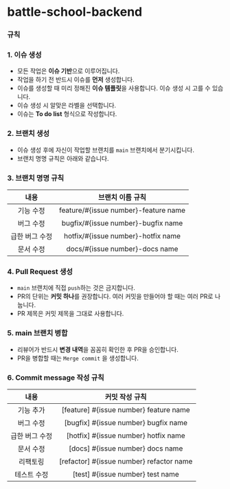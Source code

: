 # battle-school-backend

### 규칙

### 1. 이슈 생성

- 모든 작업은 **이슈 기반**으로 이루어집니다.
- 작업을 하기 전 반드시 이슈를 **먼저** 생성합니다.
- 이슈를 생성할 때 미리 정해진 **이슈 템플릿**을 사용합니다. 이슈 생성 시 고를 수 있습니다.
- 이슈 생성 시 알맞은 라벨을 선택합니다.
- 이슈는 **To do list** 형식으로 작성합니다.

### 2. 브랜치 생성

- 이슈 생성 후에 자신이 작업할 브랜치를 `main` 브랜치에서 분기시킵니다.
- 브랜치 명명 규칙은 아래와 같습니다.

###  3. 브랜치 명명 규칙

|내용|브랜치 이름 규칙|   
| :-: | :-: |   
|기능 수정|feature/#{issue number}-feature name|   
|버그 수정|bugfix/#{issue number}-bugfix name|   
|급한 버그 수정|hotfix/#{issue number}-hotfix name|   
|문서 수정|docs/#{issue number}-docs name|

### 4. Pull Request 생성

- `main` 브랜치에 직접 `push`하는 것은 금지합니다.
- PR의 단위는 **커밋 하나**를 권장합니다. 여러 커밋을 만들어야 할 때는 여러 PR로 나눕니다.
- PR 제목은 커밋 제목을 그대로 사용합니다.

### 5. main 브랜치 병합

- 리뷰어가 반드시 **변경 내역**을 꼼꼼히 확인한 후 PR을 승인합니다.
- PR을 병합할 때는 `Merge commit` 을 생성합니다.


### 6. Commit message 작성 규칙

|내용|커밋 작성 규칙|   
| :-: | :-: |   
|기능 추가|[feature] #{issue number} feature name|   
|버그 수정|[bugfix] #{issue number} bugfix name|   
|급한 버그 수정|[hotfix] #{issue number} hotfix name|   
|문서 수정|[docs] #{issue number} docs name|
|리팩토링|[refactor] #{issue number} refactor name|
|테스트 수정|[test] #{issue number} test name|

